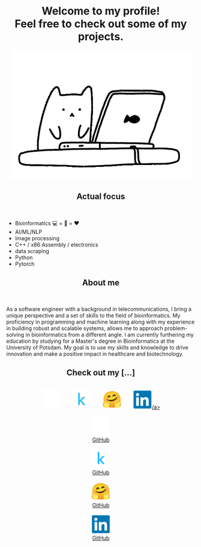<h1 align="center">Welcome to my profile!<br>Feel free to check out some of my projects.</h1>

<p align="center">
  <img src="./cat1.gif">
</p>

<h2 align="center">Actual focus</h2>
<br>
<ul>
  <li>Bioinformatics 💻 + 🧬 = ❤️</li>
  <li>AI/ML/NLP</li>
  <li>Image processing</li>
  <li>C++ / x86 Assembly / electronics</li>
  <li>data scraping</li>
  <li>Python</li>
  <li>Pytorch</li>
</ul>

<h2 align="center">About me</h2>
<br>
<p>As a software engineer with a background in telecommunications, I bring a unique perspective and a set of skills to the field of bioinformatics. My proficiency in programming and machine learning along with my experience in building robust and scalable systems, allows me to approach problem-solving in bioinformatics from a different angle. I am currently furthering my education by studying for a Master's degree in Bioinformatics at the University of Potsdam. My goal is to use my skills and knowledge to drive innovation and make a positive impact in healthcare and biotechnology.</p>

<h2 align="center">Check out my [...]</h2>
<br>
<div align="center">
<a href="https://github.com/nigelhartm"><img src="github.svg" style="width:50px;height:50px;"></a>&nbsp;&nbsp;&nbsp;&nbsp;&nbsp;&nbsp;&nbsp;
<a href="https://www.kaggle.com/nigelhartm"><img src="kaggle.svg" style="width:50px;height:50px;"></a>&nbsp;&nbsp;&nbsp;&nbsp;&nbsp;&nbsp;&nbsp;
<a href="https://huggingface.co/nigelhartm"><img src="hugging-face.svg" style="width:50px;height:50px;"></a>&nbsp;&nbsp;&nbsp;&nbsp;&nbsp;&nbsp;&nbsp;
<a href="https://www.linkedin.com/in/nigel-hartman-a24437179/"><img src="linkedin.svg" style="width:50px;height:50px;">/a>
</div>
<br>
<div align="center">
<a href="https://github.com/nigelhartm"><div><img src="github.svg" style="width:50px;height:50px;"><br>GitHub</div></a>&nbsp;&nbsp;&nbsp;&nbsp;&nbsp;&nbsp;&nbsp;
<a href="https://www.kaggle.com/nigelhartm"><div><img src="kaggle.svg" style="width:50px;height:50px;"><br>GitHub</div></a>&nbsp;&nbsp;&nbsp;&nbsp;&nbsp;&nbsp;&nbsp;
<a href="https://huggingface.co/nigelhartm"><div><img src="hugging-face.svg" style="width:50px;height:50px;"><br>GitHub</div></a>&nbsp;&nbsp;&nbsp;&nbsp;&nbsp;&nbsp;&nbsp;
<a href="https://www.linkedin.com/in/nigel-hartman-a24437179/"><div><img src="linkedin.svg" style="width:50px;height:50px;"><br>GitHub</div></a>
</div>
